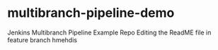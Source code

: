 # multibranch-pipeline-demo
Jenkins Multibranch Pipeline Example Repo
Editing the ReadME file in feature branch hmehdis
